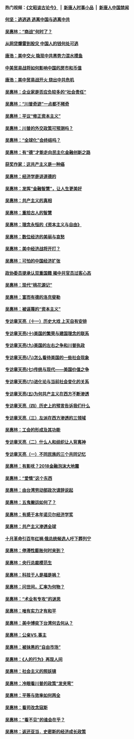 #### 热门视频：[《文昭谈古论今》](https://github.com/gfw-breaker/wenzhao/blob/master/README.md?t=10250933) &nbsp;|&nbsp; [新唐人时事小品](https://github.com/gfw-breaker/ntdtv-comedy/blob/master/README.md?t=10250933) &nbsp;|&nbsp; [新唐人中国禁闻](https://github.com/gfw-breaker/ntdtv-news/blob/master/README.md?t=10250933)

#### [何坚：逃逃逃 逃离中国与逃离中共](../pages/nsc423/n10592891.md?t=10250933) 

#### [吴惠林：“商战”何时了？](../pages/nsc423/n10573558.md?t=10250933) 

#### [从网贷爆雷到股灾 中国人的钱何处可逃](../pages/nsc423/n10572800.md?t=10250933) 

#### [唐浩：美中交火 隐现中共黑势力混水摸鱼](../pages/nsc423/n10544040.md?t=10250933) 

#### [中美贸易战将如何影响中国的房市和币值](../pages/nsc423/n10543697.md?t=10250933) 

#### [唐浩：美中贸易战开火 烧出中共危机](../pages/nsc423/n10540126.md?t=10250933) 

#### [吴惠林：企业家是否应负较多的“社会责任”](../pages/nsc423/n10535022.md?t=10250933) 

#### [吴惠林：“川普奇迹”一点都不稀奇](../pages/nsc423/n10512808.md?t=10250933) 

#### [吴惠林：平议“修正资本主义”](../pages/nsc423/n10495724.md?t=10250933) 

#### [吴惠林：川普的外交政策可预测吗？](../pages/nsc423/n10462387.md?t=10250933) 

#### [吴惠林：“全球化”会终结吗？](../pages/nsc423/n10452838.md?t=10250933) 

#### [吴惠林：有“德”才能走向民主化金融创新之路](../pages/nsc423/n10432292.md?t=10250933) 

#### [获奖作家：这共产主义是一种癌](../pages/nsc423/n10431541.md?t=10250933) 

#### [吴惠林：经济学是讲道德的](../pages/nsc423/n10398014.md?t=10250933) 

#### [吴惠林：发挥“金融智慧”，让人生更美好](../pages/nsc423/n10375019.md?t=10250933) 

#### [吴惠林：共产主义的真相](../pages/nsc423/n10351394.md?t=10250933) 

#### [吴惠林：重拾古人的智慧](../pages/nsc423/n10337691.md?t=10250933) 

#### [吴惠林：理念永恒的《资本主义与自由》](../pages/nsc423/n10316274.md?t=10250933) 

#### [吴惠林：数位经济的美丽与哀愁](../pages/nsc423/n10292946.md?t=10250933) 

#### [吴惠林：美中经济战将开打？](../pages/nsc423/n10258825.md?t=10250933) 

#### [吴惠林：可怕的中国经济扩张](../pages/nsc423/n10219147.md?t=10250933) 

#### [政协委员提承认双重国籍 揭中共官员过客心态](../pages/nsc423/n10208809.md?t=10250933) 

#### [吴惠林：现代“桃花源记”](../pages/nsc423/n10185234.md?t=10250933) 

#### [吴惠林：富而有德的洛克斐勒](../pages/nsc423/n10142264.md?t=10250933) 

#### [吴惠林：被诬蔑的“资本主义”](../pages/nsc423/n10124816.md?t=10250933) 

#### [专访章天亮（十一）历史大戏 上天自有安排](../pages/nsc423/n10094905.md?t=10250933) 

#### [专访章天亮(十)美国的繁荣与建国理念的联系](../pages/nsc423/n10094899.md?t=10250933) 

#### [专访章天亮(九)美国的左右之争和川普执政](../pages/nsc423/n10094889.md?t=10250933) 

#### [专访章天亮(八)怎么看待美国的一些社会现象](../pages/nsc423/n10094857.md?t=10250933) 

#### [专访章天亮(七)传统与现代——美国价值之争](../pages/nsc423/n10093140.md?t=10250933) 

#### [专访章天亮(六)进化论与当前社会变化的关系](../pages/nsc423/n10092036.md?t=10250933) 

#### [专访章天亮(五)为何共产主义在西方不断渗透](../pages/nsc423/n10083620.md?t=10250933) 

#### [专访章天亮（四）历史上的预言告诉我们什么](../pages/nsc423/n10083606.md?t=10250933) 

#### [专访章天亮（三）左派在西方渗透的三领域](../pages/nsc423/n10081115.md?t=10250933) 

#### [吴惠林：工会的形成及其功能](../pages/nsc423/n10080633.md?t=10250933) 

#### [专访章天亮（二）什么人和组织让人背离神](../pages/nsc423/n10076637.md?t=10250933) 

#### [专访章天亮（一）不同民族的三个共同记忆](../pages/nsc423/n10074188.md?t=10250933) 

#### [吴惠林：有影呒？2018金融泡沫大地震](../pages/nsc423/n10040534.md?t=10250933) 

#### [吴惠林：“爱情”这个东西](../pages/nsc423/n10019423.md?t=10250933) 

#### [吴惠林：由台湾劳动部政次请辞说起](../pages/nsc423/n9979679.md?t=10250933) 

#### [吴惠林：五鬼搬运如何了？](../pages/nsc423/n9925338.md?t=10250933) 

#### [吴惠林：有感于本年诺贝尔经济学奖](../pages/nsc423/n9871883.md?t=10250933) 

#### [吴惠林：共产主义渗透全球](../pages/nsc423/n9812748.md?t=10250933) 

#### [十月革命引百年红祸 俄总统候选人吁下葬列宁](../pages/nsc423/n9810182.md?t=10250933) 

#### [吴惠林：停滞性膨胀何时来到？](../pages/nsc423/n9764136.md?t=10250933) 

#### [吴惠林：央行总裁模范生](../pages/nsc423/n9728134.md?t=10250933) 

#### [吴惠林：科技于人是福是祸？](../pages/nsc423/n9672982.md?t=10250933) 

#### [吴惠林：问世间，汇率为何物？](../pages/nsc423/n9621788.md?t=10250933) 

#### [吴惠林：“术业有专攻”的迷思](../pages/nsc423/n9580363.md?t=10250933) 

#### [吴惠林：唯有实力才有和平](../pages/nsc423/n9529599.md?t=10250933) 

#### [吴惠林：美中博奕下台湾何去何从？](../pages/nsc423/n9483598.md?t=10250933) 

#### [吴惠林：公亲VS.事主](../pages/nsc423/n9425637.md?t=10250933) 

#### [吴惠林：被抹黑的“自由市场”](../pages/nsc423/n9351545.md?t=10250933) 

#### [吴惠林：《人的行为》再现人间](../pages/nsc423/n9296339.md?t=10250933) 

#### [吴惠林：社会主义的照妖镜](../pages/nsc423/n9243460.md?t=10250933) 

#### [吴惠林：冷眼看川普的政策“发夹弯”](../pages/nsc423/n9120684.md?t=10250933) 

#### [吴惠林：平等与效率如何两全](../pages/nsc423/n9075430.md?t=10250933) 

#### [吴惠林：看司改念寇斯](../pages/nsc423/n9024915.md?t=10250933) 

#### [吴惠林：“看不见”的谁会在乎？](../pages/nsc423/n8977488.md?t=10250933) 

#### [吴惠林：返还亚当．史密斯的经济成长政策](../pages/nsc423/n8931896.md?t=10250933) 

